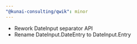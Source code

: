 ```yaml
---
"@kunai-consulting/qwik": minor
---
```


- Rework DateInput separator API
- Rename DateInput.DateEntry to DateInput.Entry
